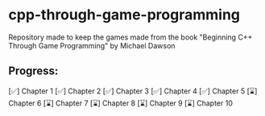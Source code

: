 # cpp-through-game-programming
Repository made to keep the games made from the book "Beginning C++ Through Game Programming" by Michael Dawson

## Progress:
[✅] Chapter 1
[✅] Chapter 2
[✅] Chapter 3
[✅] Chapter 4
[✅] Chapter 5
[⌛] Chapter 6
[⌛] Chapter 7
[⌛] Chapter 8
[⌛] Chapter 9
[⌛] Chapter 10
